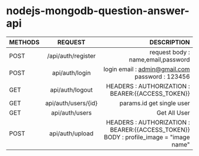﻿# nodejs-mongodb-question-answer-api
 
 | METHODS | REQUEST | DESCRIPTION |
| :---         |     :---:      |          ---: |
| POST  | /api/auth/register     | request body : name,email,password     |
| POST     | api/auth/login      | login email : admin@gmail.com password : 123456      |
| GET     | api/auth/logout      | HEADERS : AUTHORIZATION : BEARER:{{ACCESS_TOKEN}}      |
| GET     | api/auth/users/{id}      | params.id   get single user    |
| GET     | api/auth/users      | Get All User     |
| POST     | api/auth/upload      |   HEADERS : AUTHORIZATION : BEARER:{{ACCESS_TOKEN}}  BODY : profile_image = "image name"   |
 
